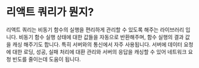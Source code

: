 # 리액트 쿼리가 뭔지?

리액트 쿼리는 비동기 함수의 실행을 편리하게 관리할 수 있도록 해주는 라이브러리 입니다. 비동기 함수 실행 상태에 대한 값들을 자동으로 반환해주며, 함수 실행의 결과 값을 캐싱 해주기도 합니다. 특히 서버와의 통신에서 자주 사용됩니다. 서버에 데이터 요청에 대한 로딩, 성공, 실패 처리에 대환 관리와 서버의 응답을 캐싱할 수 있어 네트워크 요청 빈도를 줄이는데 도움이 됩니다.
